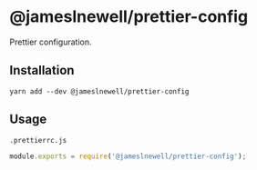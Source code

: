 # @jameslnewell/prettier-config

Prettier configuration.

## Installation

```
yarn add --dev @jameslnewell/prettier-config
```

## Usage

`.prettierrc.js`

```js
module.exports = require('@jameslnewell/prettier-config');
```
